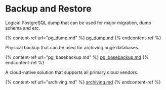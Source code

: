 # Backup and Restore

Logical PostgreSQL dump that can be used for major migration, dump schema and etc.

{% content-ref url="pg_dump.md" %}
[pg\_dump.md](pg\_dump.md)
{% endcontent-ref %}

Physical backup that can be used for archiving huge databases.

{% content-ref url="pg_basebackup.md" %}
[pg\_basebackup.md](pg\_basebackup.md)
{% endcontent-ref %}

A cloud-native solution that supports all primary cloud vendors.

{% content-ref url="archiving.md" %}
[archiving.md](archiving.md)
{% endcontent-ref %}
